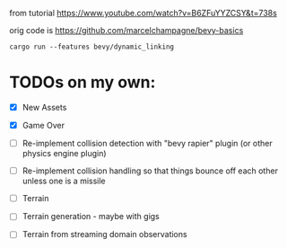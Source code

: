 from tutorial https://www.youtube.com/watch?v=B6ZFuYYZCSY&t=738s

orig code is https://github.com/marcelchampagne/bevy-basics

```
cargo run --features bevy/dynamic_linking
```

TODOs on my own:
===========

* [x] New Assets
* [x] Game Over
* [ ] Re-implement collision detection with "bevy rapier" plugin (or other
  physics engine plugin)
* [ ] Re-implement collision handling so that things bounce off each other
  unless one is a missile
* [ ] Terrain
* [ ] Terrain generation - maybe with gigs
* [ ] Terrain from streaming domain observations

